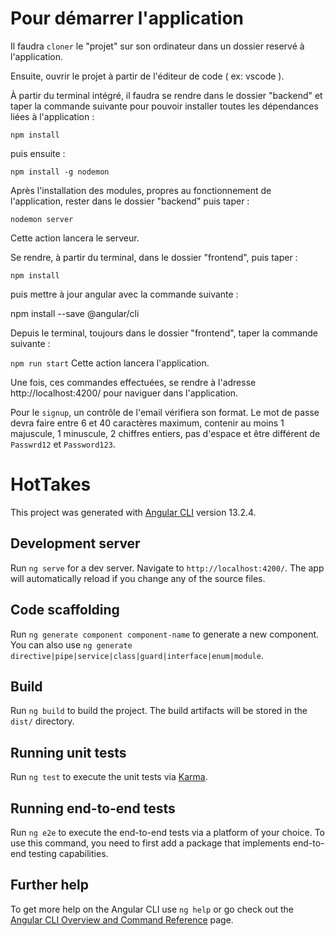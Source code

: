 # Pour démarrer l'application

Il faudra `cloner` le "projet" sur son ordinateur dans un dossier reservé à l'application.

Ensuite, ouvrir le projet à partir de l'éditeur de code ( ex: vscode ).

À partir du terminal intégré, il faudra se rendre dans le dossier "backend" et taper la commande suivante pour pouvoir installer toutes les dépendances liées à l'application :

`npm install`

puis ensuite :

`npm install -g nodemon`

Après l'installation des modules, propres au fonctionnement de l'application, rester dans le dossier "backend" puis taper :

`nodemon server`

Cette action lancera le serveur.

Se rendre, à partir du terminal, dans le dossier "frontend", puis taper :

`npm install`

puis mettre à jour angular avec la commande suivante :

npm install --save @angular/cli

Depuis le terminal, toujours dans le dossier "frontend", taper la commande suivante :

`npm run start`
Cette action lancera l'application.

Une fois, ces commandes effectuées, se rendre à l'adresse http://localhost:4200/ pour naviguer dans l'application.

Pour le `signup`, un contrôle de l'email vérifiera son format. Le mot de passe devra faire entre 6 et 40 caractères maximum, contenir au moins 1 majuscule, 1 minuscule, 2 chiffres entiers, pas d'espace et être différent de `Passwrd12` et `Password123`.

# HotTakes

This project was generated with [Angular CLI](https://github.com/angular/angular-cli) version 13.2.4.

## Development server

Run `ng serve` for a dev server. Navigate to `http://localhost:4200/`. The app will automatically reload if you change any of the source files.

## Code scaffolding

Run `ng generate component component-name` to generate a new component. You can also use `ng generate directive|pipe|service|class|guard|interface|enum|module`.

## Build

Run `ng build` to build the project. The build artifacts will be stored in the `dist/` directory.

## Running unit tests

Run `ng test` to execute the unit tests via [Karma](https://karma-runner.github.io).

## Running end-to-end tests

Run `ng e2e` to execute the end-to-end tests via a platform of your choice. To use this command, you need to first add a package that implements end-to-end testing capabilities.

## Further help

To get more help on the Angular CLI use `ng help` or go check out the [Angular CLI Overview and Command Reference](https://angular.io/cli) page.
